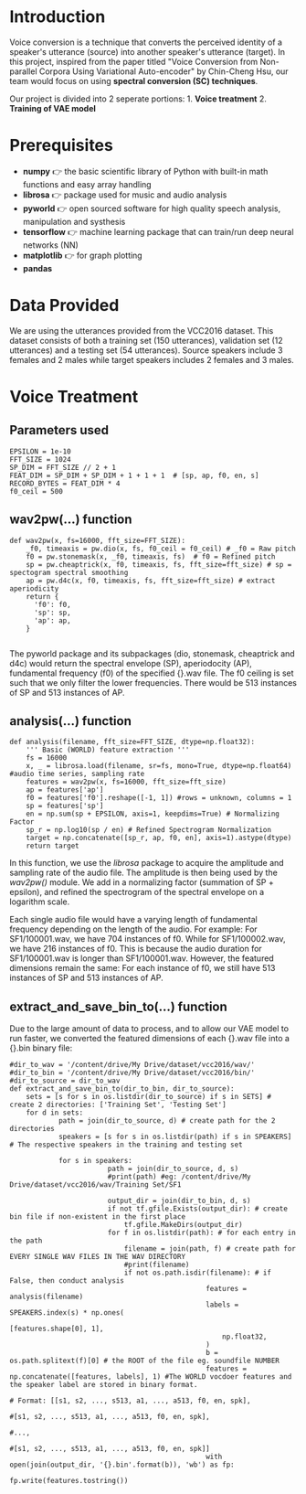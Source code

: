 # Introduction

Voice conversion is a technique that converts the perceived identity of a speaker's utterance (source) into another speaker's utterance (target). In this project, inspired from the paper titled "Voice Conversion from Non-parallel Corpora Using Variational Auto-encoder" by Chin-Cheng Hsu, our team would focus on using **spectral conversion (SC) techniques**.

Our project is divided into 2 seperate portions:
                    1. **Voice treatment**
                    2. **Training of VAE model**


# Prerequisites

- **numpy** 👉 the basic scientific library of Python with built-in math functions and easy array handling
- **librosa** 👉 package used for music and audio analysis
- **pyworld** 👉 open sourced software for high quality speech analysis, manipulation and systhesis
- **tensorflow** 👉 machine learning package that can train/run deep neural networks (NN)
- **matplotlib** 👉  for graph plotting
- **pandas** 

# Data Provided

We are using the utterances provided from the VCC2016 dataset. This dataset consists of both a training set (150 utterances), validation set (12 utterances) and a testing set (54 utterances). Source speakers include 3 females and 2 males while target speakers includes 2 females and 3 males.

# Voice Treatment
## Parameters used
```
EPSILON = 1e-10
FFT_SIZE = 1024
SP_DIM = FFT_SIZE // 2 + 1 
FEAT_DIM = SP_DIM + SP_DIM + 1 + 1 + 1  # [sp, ap, f0, en, s] 
RECORD_BYTES = FEAT_DIM * 4 
f0_ceil = 500
```
## wav2pw(...) function
```
def wav2pw(x, fs=16000, fft_size=FFT_SIZE):
    _f0, timeaxis = pw.dio(x, fs, f0_ceil = f0_ceil) # _f0 = Raw pitch
    f0 = pw.stonemask(x, _f0, timeaxis, fs)  # f0 = Refined pitch
    sp = pw.cheaptrick(x, f0, timeaxis, fs, fft_size=fft_size) # sp = spectogram spectral smoothing
    ap = pw.d4c(x, f0, timeaxis, fs, fft_size=fft_size) # extract aperiodicity
    return {
      'f0': f0,
      'sp': sp,
      'ap': ap,
    }
    
```
The pyworld package and its subpackages (dio, stonemask, cheaptrick and d4c) would return the spectral envelope (SP), aperiodocity (AP),  fundamental frequency (f0) of the specified {}.wav file. The f0 ceiling is set such that we only filter the lower frequencies.  There would be 513 instances of SP and 513 instances of AP.

## analysis(...) function
```
def analysis(filename, fft_size=FFT_SIZE, dtype=np.float32):
    ''' Basic (WORLD) feature extraction ''' 
    fs = 16000
    x, _ = librosa.load(filename, sr=fs, mono=True, dtype=np.float64) #audio time series, sampling rate
    features = wav2pw(x, fs=16000, fft_size=fft_size)
    ap = features['ap']
    f0 = features['f0'].reshape([-1, 1]) #rows = unknown, columns = 1
    sp = features['sp']
    en = np.sum(sp + EPSILON, axis=1, keepdims=True) # Normalizing Factor
    sp_r = np.log10(sp / en) # Refined Spectrogram Normalization
    target = np.concatenate([sp_r, ap, f0, en], axis=1).astype(dtype)
    return target 
```
In this function, we use the *librosa* package to acquire the amplitude and sampling rate of the audio file. The amplitude is then being used by the *wav2pw()* module. We add in a normalizing factor (summation of SP + epsilon), and refined the spectrogram of the spectral envelope on a logarithm scale.

Each single audio file would have a varying length of fundamental frequency depending on the length of the audio. For example: For SF1/100001.wav, we have 704 instances of f0. While for SF1/100002.wav, we have 216 instances of f0. This is because the audio duration for SF1/100001.wav is longer than SF1/100001.wav. However, the featured dimensions remain the same: For each instance of f0, we still have 513 instances of SP and 513 instances of AP.

## extract_and_save_bin_to(...) function

Due to the large amount of data to process, and to allow our VAE model to run faster, we converted the featured dimensions of each {}.wav file into a {}.bin binary file:
```
#dir_to_wav = '/content/drive/My Drive/dataset/vcc2016/wav/'
#dir_to_bin = '/content/drive/My Drive/dataset/vcc2016/bin/'
#dir_to_source = dir_to_wav
def extract_and_save_bin_to(dir_to_bin, dir_to_source):
    sets = [s for s in os.listdir(dir_to_source) if s in SETS] # create 2 directories: ['Training Set', 'Testing Set']
    for d in sets:
            path = join(dir_to_source, d) # create path for the 2 directories
            speakers = [s for s in os.listdir(path) if s in SPEAKERS] # The respective speakers in the training and testing set
 
            for s in speakers:
                        path = join(dir_to_source, d, s)
                        #print(path) #eg: /content/drive/My Drive/dataset/vcc2016/wav/Training Set/SF1
                       
                        output_dir = join(dir_to_bin, d, s)
                        if not tf.gfile.Exists(output_dir): # create bin file if non-existent in the first place
                            tf.gfile.MakeDirs(output_dir)
                        for f in os.listdir(path): # for each entry in the path
                            filename = join(path, f) # create path for EVERY SINGLE WAV FILES IN THE WAV DIRECTORY
                            #print(filename)
                            if not os.path.isdir(filename): # if False, then conduct analysis
                                                features = analysis(filename)
                                                labels = SPEAKERS.index(s) * np.ones(
                                                    [features.shape[0], 1],
                                                    np.float32,
                                                )
                                                b = os.path.splitext(f)[0] # the ROOT of the file eg. soundfile NUMBER
                                                features = np.concatenate([features, labels], 1) #The WORLD vocdoer features and the speaker label are stored in binary format.
                                                                                                # Format: [[s1, s2, ..., s513, a1, ..., a513, f0, en, spk],
                                                                                                          #[s1, s2, ..., s513, a1, ..., a513, f0, en, spk],
                                                                                                          #...,
                                                                                                          #[s1, s2, ..., s513, a1, ..., a513, f0, en, spk]]
                                                with open(join(output_dir, '{}.bin'.format(b)), 'wb') as fp:
                                                    fp.write(features.tostring())
```
